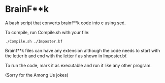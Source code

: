 # BrainF**k
A bash script that converts brainf**k code into c using sed.

To compile, run Compile.sh with your file:

```./Compile.sh ./Imposter.bf```

Brainf**k files can have any extension although the code needs to start with the letter b and end with the letter f as shown in Imposter.bf.

To run the code, mark it as executable and run it like any other program.

(Sorry for the Among Us jokes)
